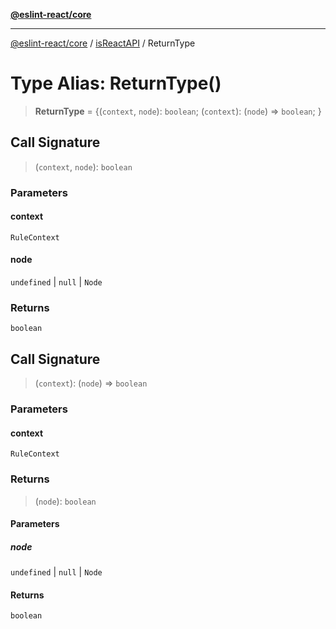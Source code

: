 [**@eslint-react/core**](../../../../README.md)

***

[@eslint-react/core](../../../../README.md) / [isReactAPI](../README.md) / ReturnType

# Type Alias: ReturnType()

> **ReturnType** = \{(`context`, `node`): `boolean`; (`context`): (`node`) => `boolean`; \}

## Call Signature

> (`context`, `node`): `boolean`

### Parameters

#### context

`RuleContext`

#### node

`undefined` | `null` | `Node`

### Returns

`boolean`

## Call Signature

> (`context`): (`node`) => `boolean`

### Parameters

#### context

`RuleContext`

### Returns

> (`node`): `boolean`

#### Parameters

##### node

`undefined` | `null` | `Node`

#### Returns

`boolean`
